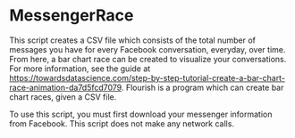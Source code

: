 # MessengerRace

This script creates a CSV file which consists of the total number of messages you have for every Facebook conversation,
everyday, over time. From here, a bar chart race can be created to visualize your conversations. For more information, see the guide
at https://towardsdatascience.com/step-by-step-tutorial-create-a-bar-chart-race-animation-da7d5fcd7079.
Flourish is a program which can create bar chart races, given a CSV file.

To use this script, you must first download your messenger information from Facebook. This script does not make any network calls.
